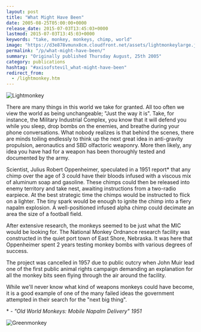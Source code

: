```yaml
---
layout: post
title: "What Might Have Been"
date: 2005-08-25T05:00:00+0000
release_date: 2015-07-03T13:45:03+0000
lastmod: 2015-07-03T13:45:03+0000
keywords: "take, monkey, monkeys, chimp, world"
image: "https://d3e878vmunx8cm.cloudfront.net/assets/lightmonkeylarge.jpg"
permalink: "/p/what-might-have-been/"
summary: "Originally published Thursday August, 25th 2005"
category: publications
hashtag: "#axisofstevil_what-might-have-been"
redirect_from:
  - /lightmonkey.htm
---
```


[id_1]: https://d3e878vmunx8cm.cloudfront.net/assets/lightmonkeylarge.jpg "Lightmonkey"[id_2]: https://d3e878vmunx8cm.cloudfront.net/assets/greenmonkeylarge.jpg "Greenmonkey"![Lightmonkey][id_1]

There are many things in this world we take for granted. All too often we view the world as being unchangeable; "Just the way it is". Take, for instance, the Military Industrial Complex, you know that it will defend you while you sleep, drop bombs on the enemies, and breathe during your phone conversations. What nobody realizes is that behind the scenes, there are minds toiling endlessly to think up the next great idea in anti-gravity propulsion, aeronautics and SBD olfactoric weaponry. More then likely, any idea you have had for a weapon has been thoroughly tested and documented by the army.

Scientist, Julius Robert Oppenheimer, speculated in a 1951 report* that any chimp over the age of 3 could have their bloods infused with a viscous mix of aluminum soap and gasoline. These chimps could then be released into enemy territory and take nest, awaiting instructions from a two-radio earpiece. At the best strategic time the chimps would be instructed to flick on a lighter. The tiny spark would be enough to ignite the chimp into a fiery napalm explosion. A well-positioned infused alpha chimp could decimate an area the size of a football field.

After extensive research, the monkeys seemed to be just what the MIC would be looking for. The National Monkey Ordnance research facility was constructed in the quiet port town of East Shore, Nebraska. It was here that Oppenheimer spent 2 years testing monkey bombs with various degrees of success.

The project was cancelled in 1957 due to public outcry when John Muir lead one of the first public animal rights campaign demanding an explanation for all the monkey bits seen flying through the air around the facility.

While we'll never know what kind of weapons monkeys could have become, it is a good example of one of the many failed ideas the government attempted in their search for the "next big thing".

\* - *"Old World Monkeys: Mobile Napalm Delivery" 1951*

![Greenmonkey][id_2]
